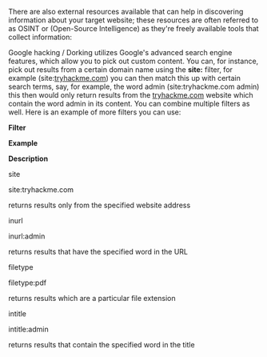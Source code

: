 There are also external resources available that can help in discovering information about your target website; these resources are often referred to as OSINT or (Open-Source Intelligence) as they're freely available tools that collect information:

Google hacking / Dorking utilizes Google's advanced search engine features, which allow you to pick out custom content. You can, for instance, pick out results from a certain domain name using the **site:** filter, for example (site:[tryhackme.com](http://tryhackme.com/)) you can then match this up with certain search terms, say, for example, the word admin (site:tryhackme.com admin) this then would only return results from the [tryhackme.com](http://tryhackme.com/) website which contain the word admin in its content. You can combine multiple filters as well. Here is an example of more filters you can use:

**Filter**  

**Example**  

**Description**  

site  

site:tryhackme.com  

returns results only from the specified website address  

inurl  

inurl:admin  

returns results that have the specified word in the URL  

filetype  

filetype:pdf  

returns results which are a particular file extension  

intitle  

intitle:admin  

returns results that contain the specified word in the title